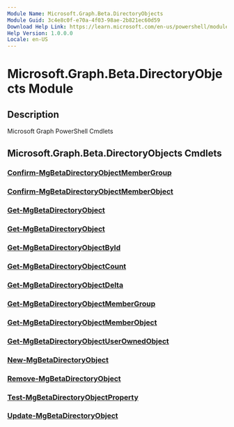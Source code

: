 ```yaml
---
Module Name: Microsoft.Graph.Beta.DirectoryObjects
Module Guid: 3c4e8c0f-e70a-4f03-98ae-2b821ec60d59
Download Help Link: https://learn.microsoft.com/en-us/powershell/module/microsoft.graph.beta.directoryobjects/?view=graph-powershell-beta
Help Version: 1.0.0.0
Locale: en-US
---
```


# Microsoft.Graph.Beta.DirectoryObjects Module
## Description
Microsoft Graph PowerShell Cmdlets

## Microsoft.Graph.Beta.DirectoryObjects Cmdlets
### [Confirm-MgBetaDirectoryObjectMemberGroup](Confirm-MgBetaDirectoryObjectMemberGroup.md)

### [Confirm-MgBetaDirectoryObjectMemberObject](Confirm-MgBetaDirectoryObjectMemberObject.md)

### [Get-MgBetaDirectoryObject](Get-MgBetaDirectoryObject.md)

### [Get-MgBetaDirectoryObject](Get-MgBetaDirectoryObject.md)

### [Get-MgBetaDirectoryObjectById](Get-MgBetaDirectoryObjectById.md)

### [Get-MgBetaDirectoryObjectCount](Get-MgBetaDirectoryObjectCount.md)

### [Get-MgBetaDirectoryObjectDelta](Get-MgBetaDirectoryObjectDelta.md)

### [Get-MgBetaDirectoryObjectMemberGroup](Get-MgBetaDirectoryObjectMemberGroup.md)

### [Get-MgBetaDirectoryObjectMemberObject](Get-MgBetaDirectoryObjectMemberObject.md)

### [Get-MgBetaDirectoryObjectUserOwnedObject](Get-MgBetaDirectoryObjectUserOwnedObject.md)

### [New-MgBetaDirectoryObject](New-MgBetaDirectoryObject.md)

### [Remove-MgBetaDirectoryObject](Remove-MgBetaDirectoryObject.md)

### [Test-MgBetaDirectoryObjectProperty](Test-MgBetaDirectoryObjectProperty.md)

### [Update-MgBetaDirectoryObject](Update-MgBetaDirectoryObject.md)




















